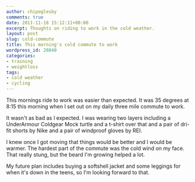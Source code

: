 ```yaml
---
author: chipoglesby
comments: true
date: 2011-11-18 15:12:11+00:00
excerpt: Thoughts on riding to work in the cold weather.
layout: post
slug: cold-commute
title: This morning's cold commute to work
wordpress_id: 28040
categories:
- training
- weightloss
tags:
- cold weather
- cycling
---
```


This mornings ride to work was easier than expected. It was 35 degrees at 8:15 this morning when I set out on my daily three mile commute to work.

It wasn't as bad as I expected. I was wearing two layers including a UnderArmour Coldgear Mock turtle and a t-shirt over that and a pair of dri-fit shorts by Nike and a pair of windproof gloves by REI.

I knew once I got moving that things would be better and I would be warmer. The hardest part of the commute was the cold wind on my face. That really stung, but the beard I'm growing helped a lot.

My future plan includes buying a softshell jacket and some leggings for when it's down in the teens, so I'm looking forward to that.
